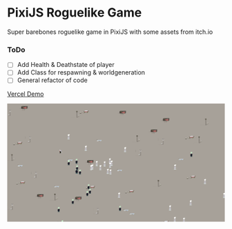 # PixiJS Roguelike Game

Super barebones roguelike game in PixiJS with some assets from itch.io

### ToDo
- [ ] Add Health & Deathstate of player
- [ ] Add Class for respawning & worldgeneration
- [ ] General refactor of code 

[Vercel Demo](https://roguelike-two.vercel.app/)

![Roguelike PixiJS](assets/game_screenshot.png)
